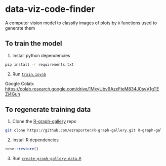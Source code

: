 # data-viz-code-finder

A computer vision model to classify images of plots by `R` functions used to generate them 

## To train the model

1. Install python dependencies

```sh
pip install -r requirements.txt
```

2. Run [`train.ipynb`](train.ipynb)

Google Colab: https://colab.research.google.com/drive/1MxyUbv9AzxFteM834J0svV1gTEZj4Guh

## To regenerate training data

1. Clone the [R-graph-gallery](https://r-graph-gallery.com/) repo

```sh
git clone https://github.com/ezraporter/R-graph-gallery.git R-graph-gallery
```

2. Install R dependencies

```r
renv::restore()
```

3. Run [`create-graph-gallery-data.R`](create-graph-gallery-data.R)

